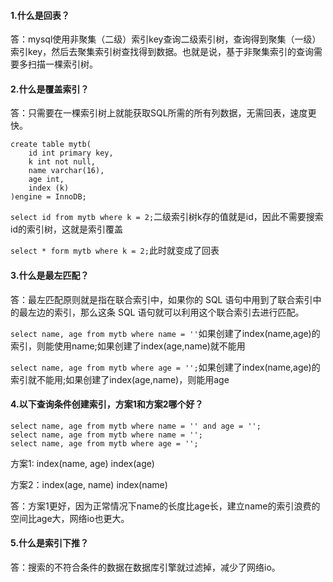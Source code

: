 #### 1.什么是回表？

答：mysql使用非聚集（二级）索引key查询二级索引树，查询得到聚集（一级）索引key，然后去聚集索引树查找得到数据。也就是说，基于非聚集索引的查询需要多扫描一棵索引树。

#### 2.什么是覆盖索引？

答：只需要在一棵索引树上就能获取SQL所需的所有列数据，无需回表，速度更快。
```
create table mytb(
    id int primary key, 
    k int not null, 
    name varchar(16),
    age int,
    index (k)
)engine = InnoDB;
```
`select id from mytb where k = 2;`二级索引树k存的值就是id，因此不需要搜索id的索引树，这就是索引覆盖

`select * form mytb where k = 2;`此时就变成了回表

#### 3.什么是最左匹配？
答：最左匹配原则就是指在联合索引中，如果你的 SQL 语句中用到了联合索引中的最左边的索引，那么这条 SQL 语句就可以利用这个联合索引去进行匹配。

`select name, age from mytb where name = ''`如果创建了index(name,age)的索引，则能使用name;如果创建了index(age,name)就不能用

`select name, age from mytb where age = '';`如果创建了index(name,age)的索引就不能用;如果创建了index(age,name)，则能用age

#### 4.以下查询条件创建索引，方案1和方案2哪个好？
```
select name, age from mytb where name = '' and age = '';
select name, age from mytb where name = '';
select name, age from mytb where age = '';
```
方案1: index(name, age) index(age)

方案2：index(age, name) index(name)

答：方案1更好，因为正常情况下name的长度比age长，建立name的索引浪费的空间比age大，网络io也更大。

#### 5.什么是索引下推？

答：搜索的不符合条件的数据在数据库引擎就过滤掉，减少了网络io。
